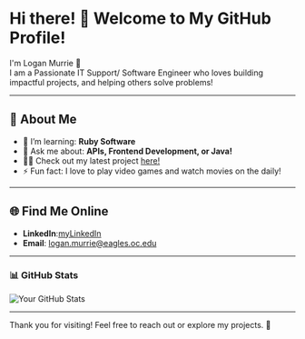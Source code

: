 # Hi there! 👋 Welcome to My GitHub Profile!

I'm Logan Murrie 🌟  
I am a Passionate IT Support/ Software Engineer who loves building impactful projects, and helping others solve problems!

---

## 🚀 About Me 
- 🌱 I’m learning: **Ruby Software**  
- 💬 Ask me about: **APIs, Frontend Development, or Java!**  
- 👨‍💻 Check out my latest project [here!](https://github.com/IanBirdcatcher/Avocado-Frontend)
- ⚡ Fun fact: I love to play video games and watch movies on the daily!

---

## 🌐 Find Me Online
- **LinkedIn**:[myLinkedIn](https://www.linkedin.com/in/john-murrie-009310292/)  
- **Email**: logan.murrie@eagles.oc.edu

---

### 📊 GitHub Stats
![Your GitHub Stats](https://github-readme-stats.vercel.app/api?username=loganmurrie&show_icons=true&theme=radical)

---

Thank you for visiting! Feel free to reach out or explore my projects. 🚀
